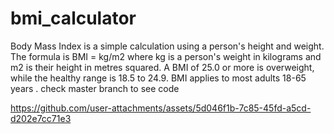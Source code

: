 # bmi_calculator

Body Mass Index is a simple calculation using a person's height and weight. The formula is BMI = kg/m2 where kg is a person's weight in kilograms and m2 is their height in metres squared. A BMI of 25.0 or more is overweight, while the healthy range is 18.5 to 24.9. BMI applies to most adults 18-65 years .
check master branch to see code
 

https://github.com/user-attachments/assets/5d046f1b-7c85-45fd-a5cd-d202e7cc71e3





